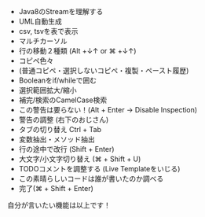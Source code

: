 - Java8のStreamを理解する
- UML自動生成
- csv, tsvを表で表示
- マルチカーソル
- 行の移動２種類 (Alt +↓↑ or ⌘ +↓↑)
- コピペ色々
-  (普通コピペ・選択しないコピペ・複製・ペースト履歴)
- Booleanをif/whileで囲む
- 選択範囲拡大/縮小
- 補完/検索のCamelCase検索
- この警告は要らない！(Alt + Enter → Disable Inspection)
- 警告の調整 (右下のおじさん)
- タブの切り替え Ctrl + Tab
- 変数抽出・メソッド抽出
- 行の途中で改行 (Shift + Enter)
- 大文字/小文字切り替え (⌘ + Shift + U)
- TODOコメントを調整する (Live Templateをいじる)
- この素晴らしいコードは誰が書いたのか調べる
- 完了(⌘ + Shift + Enter)

自分が言いたい機能は以上です！